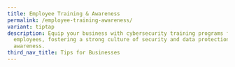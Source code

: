 ```yaml
---
title: Employee Training & Awareness
permalink: /employee-training-awareness/
variant: tiptap
description: Equip your business with cybersecurity training programs for
  employees, fostering a strong culture of security and data protection
  awareness.
third_nav_title: Tips for Businesses
---
```

<p></p>